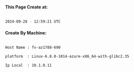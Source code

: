 
   
#### This Page Create at:

```bash

2024-09-28 - 12:59:21 UTC

```

#### Create By Machine:

```bash

Host Name : fv-az1788-690

platform  : Linux-6.8.0-1014-azure-x86_64-with-glibc2.35

Ip Local  : 10.1.0.11

```

